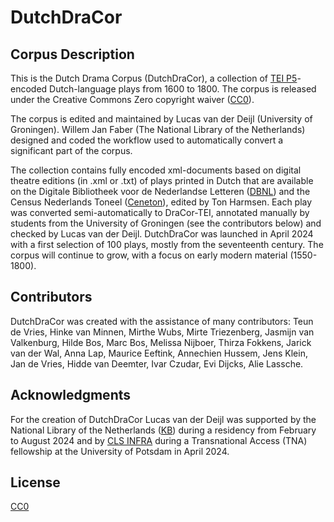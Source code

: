 # DutchDraCor
## Corpus Description
This is the Dutch Drama Corpus (DutchDraCor), a collection of [TEI P5](https://tei-c.org/guidelines/p5/)-encoded Dutch-language plays from 1600 to 1800. The corpus is released under the Creative Commons Zero copyright waiver ([CC0](https://creativecommons.org/share-your-work/public-domain/cc0/)).

The corpus is edited and maintained by Lucas van der Deijl (University of Groningen). Willem Jan Faber (The National Library of the Netherlands) 
designed and coded the workflow used to automatically convert a significant part of the corpus. 

The collection contains fully encoded xml-documents based on digital theatre editions (in .xml or .txt) of plays printed in Dutch that are available on the Digitale Bibliotheek voor de Nederlandse Letteren 
([DBNL](https://www.dbnl.org/)) and the Census Nederlands Toneel ([Ceneton](https://www.let.leidenuniv.nl/Dutch/Ceneton/)), edited by Ton Harmsen.
Each play was converted semi-automatically to DraCor-TEI, annotated manually by students from the University of Groningen (see the contributors below) and checked by Lucas van der Deijl. 
DutchDraCor was launched in April 2024 with a first selection of 100 plays, mostly from the seventeenth century. The corpus will continue to grow, with a focus on early modern material (1550-1800).

## Contributors
DutchDraCor was created with the assistance of many contributors: Teun de Vries, Hinke van Minnen, Mirthe Wubs, Mirte Triezenberg, Jasmijn van Valkenburg, 
Hilde Bos, Marc Bos, Melissa Nijboer, Thirza Fokkens, Jarick van der Wal, Anna Lap, Maurice Eeftink, Annechien Hussem, Jens Klein, Jan de Vries, Hidde van Deemter, 
Ivar Czudar, Evi Dijcks, Alie Lassche.


## Acknowledgments 
For the creation of DutchDraCor Lucas van der Deijl was supported by the National Library of the Netherlands ([KB](https://www.kb.nl/)) during a residency from February to August 2024 and by [CLS INFRA](https://clsinfra.io/) during a Transnational Access (TNA) fellowship
at the University of Potsdam in April 2024. 

## License

[CC0](https://creativecommons.org/share-your-work/public-domain/cc0/)
